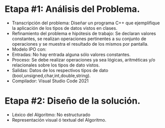 # __Etapa #1: Análisis del Problema.__
- Transcripción del problema: Diseñar un programa C++ que ejemplifique la aplicación de los tipos de datos
vistos en clases.
- Refinamiento del problema e hipótesis de trabajo: Se declaran valores constantes, se realizan operaciones pertinentes a su conjunto de operaciones y se muestra el resultado de los mismos por pantalla.
- Modelo IPO con:
- Entradas: No hay entrada alguna sólo valores constantes.
- Proceso: Se debe realizar operaciones ya sea lógicas, aritméticas y/o relacionales sobre los tipos de dato vistos.
- Salidas: Datos de los respectivos tipos de dato (bool,unsigned,char,int,double,string).
- Compilador: Visual Studio Code 2021

# __Etapa #2: Diseño de la solución.__ 
- Léxico del Algoritmo: No estructurado
- Representación visual ó textual del Algoritmo.